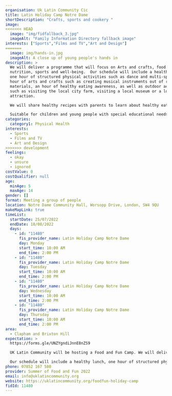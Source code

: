 ```yaml
---
organisation: Uk Latin Community Cic
title: Latin Holiday Camp Notre Dame
shortDescription: "Crafts, sports and cookery "
image:
<<<<<<< HEAD
  image: "img/fidfallback_3.jpg"
  imageAlt: "Family Information Directory fallback image"
interests: ["Sports","Films and TV","Art and Design"]
=======
  image: img/hands-in.jpg
  imageAlt: A close up of young people's hands in
description: >
  We will deliver a programme that will focus on Arts and crafts, food and
  nutrition, sports and well-being.  Our schedule will include a healthy lunch,
  one hour of structured physical activities such as dance and multi-sports, an
  hour of arts and crafts such as creating musical instruments out of recyclable
  materials, an hour of healthy eating awareness, as well as outdoor activities
  such as visiting the local city farm, visiting a local museum or a local
  attraction. 

  We will share healthy recipes with parents to learn about healthy eating and put it into practice at home.

  Suitable for children and young people with special educational needs and disabilities.
categories:
  category1: Physical Health
interests:
  - Sports
  - Films and TV
  - Art and Design
>>>>>>> development
feelings:
  - okay
  - unsure
  - ignored
costValue: 0
costQualifier: null
age:
  minAge: 5
  maxAge: 14
gender: []
format: Meeting a group of people
location: Notre Dame Community Hall, Worsopp Drive, London, SW4 9QU
makeMapLink: true
timeList:
  startDate: 25/07/2022
  endDate: 18/08/2022
  days:
    - id: "11480"
      fis_provider_name: Latin Holiday Camp Notre Dame
      day: Monday
      start_time: 10:00 AM
      end_time: 2:00 PM
    - id: "11480"
      fis_provider_name: Latin Holiday Camp Notre Dame
      day: Tuesday
      start_time: 10:00 AM
      end_time: 2:00 PM
    - id: "11480"
      fis_provider_name: Latin Holiday Camp Notre Dame
      day: Wednesday
      start_time: 10:00 AM
      end_time: 2:00 PM
    - id: "11480"
      fis_provider_name: Latin Holiday Camp Notre Dame
      day: Thursday
      start_time: 10:00 AM
      end_time: 2:00 PM
area:
  - Clapham and Brixton Hill
expectation: >
  https://forms.gle/UNZYgndiJnnE8nZS9

  UK Latin Community will be hosting a Food and Fun Camp. We will deliver a programme focused on Arts and crafts, food and nutrition, multi-sports and well-being. 

  Our schedule will include a healthy lunch, one hour of structured physical activities such as dance and multi-sports, an hour of arts and crafts such as creating musical instruments out of recyclable materials, an hour of healthy eating awareness, as well as outdoor activities such as visiting the local city farm, visiting a local museum or a local attraction.
phone: 07852 167 580
provider: Summer of Food and Fun 2022
email: info@uklatincommunity.org
website: https://uklatincommunity.org/foodfun-holiday-camp
fidId: 11480
---
```

